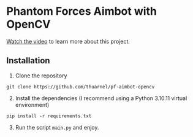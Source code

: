 # Phantom Forces Aimbot with OpenCV

[Watch the video](https://www.youtube.com/watch?v=L2Mgs4MtA0k) to learn more about this project.

## Installation

1. Clone the repository

```
git clone https://github.com/thuarnel/pf-aimbot-opencv
```

2. Install the dependencies (I recommend using a Python 3.10.11 virtual environment)

```
pip install -r requirements.txt
```

3. Run the script `main.py` and enjoy.